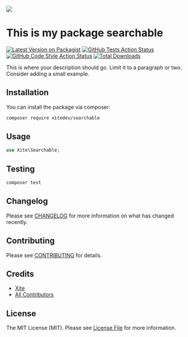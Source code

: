 
[<img src="https://github-ads.s3.eu-central-1.amazonaws.com/support-ukraine.svg?t=1" />](https://supportukrainenow.org)

# This is my package searchable

[![Latest Version on Packagist](https://img.shields.io/packagist/v/xitedev/searchable.svg?style=flat-square)](https://packagist.org/packages/xitedev/searchable)
[![GitHub Tests Action Status](https://img.shields.io/github/workflow/status/xitedev/searchable/run-tests?label=tests)](https://github.com/xitedev/searchable/actions?query=workflow%3Arun-tests+branch%3Amain)
[![GitHub Code Style Action Status](https://img.shields.io/github/workflow/status/xitedev/searchable/Check%20&%20fix%20styling?label=code%20style)](https://github.com/xitedev/searchable/actions?query=workflow%3A"Check+%26+fix+styling"+branch%3Amain)
[![Total Downloads](https://img.shields.io/packagist/dt/xitedev/searchable.svg?style=flat-square)](https://packagist.org/packages/xitedev/searchable)

This is where your description should go. Limit it to a paragraph or two. Consider adding a small example.


## Installation

You can install the package via composer:

```bash
composer require xitedev/searchable
```

## Usage

```php
use Xite\Searchable;
```

## Testing

```bash
composer test
```

## Changelog

Please see [CHANGELOG](CHANGELOG.md) for more information on what has changed recently.

## Contributing

Please see [CONTRIBUTING](https://github.com/spatie/.github/blob/main/CONTRIBUTING.md) for details.

## Credits

- [Xite](https://github.com/xitedev)
- [All Contributors](../../contributors)

## License

The MIT License (MIT). Please see [License File](LICENSE.md) for more information.
